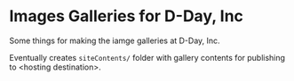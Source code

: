 # Images Galleries for D-Day, Inc
Some things for making the iamge galleries at D-Day, Inc.

Eventually creates `siteContents/` folder with gallery contents for publishing to \<hosting destination>.